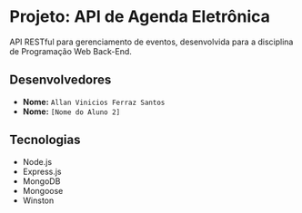 # Projeto: API de Agenda Eletrônica

API RESTful para gerenciamento de eventos, desenvolvida para a disciplina de Programação Web Back-End.

## Desenvolvedores

- **Nome:** `Allan Vinicios Ferraz Santos`
- **Nome:** `[Nome do Aluno 2]`

## Tecnologias

- Node.js
- Express.js
- MongoDB
- Mongoose
- Winston
